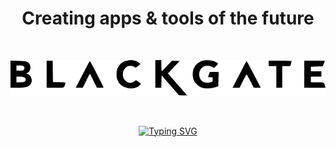 <h1 align="center"> Creating apps & tools of the future</h1>

<div align="center">

</br>

![Blackgate Pen](<./resources/Blackgate Black.png>)

</br>

[![Typing SVG](https://readme-typing-svg.herokuapp.com?font=Fira+Code&weight=500&pause=1500&color=5D009A&vCenter=true&random=true&width=700&height=100&lines=Smart+Solutions+for+a+More+Efficient+Tomorrow.;Transforming+Potential+into+Performance+with+AI)](https://git.io/typing-svg)

</div>